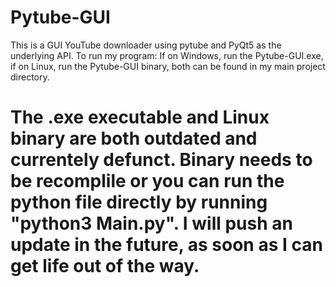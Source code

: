 # Pytube-GUI
This is a GUI YouTube downloader using pytube and PyQt5 as the underlying API.
To run my program:
If on Windows, run the Pytube-GUI.exe, if on Linux, run the Pytube-GUI binary, both can be found in my main project directory. 

# The .exe executable and Linux binary are both outdated and currentely defunct. Binary needs to be recomplile or you can run the python file directly by running "python3 Main.py". I will push an update in the future, as soon as I can get life out of the way. 
